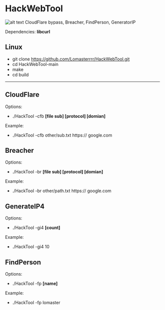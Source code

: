 # HackWebTool
![alt text](https://i.imgur.com/EVnE64N.png)
CloudFlare bypass, Breacher, FindPerson, GeneratorIP

Dependencies: **libcurl**
## Linux
- git clone https://github.com/Lomasterrrr/HackWebTool.git
- cd HackWebTool-main
- make
- cd build

---------------------

## CloudFlare
Options:
- ./HackTool -cfb **[file sub] [protocol] [domian]**

Example:
- ./HackTool -cfb other/sub.txt https:// google.com

## Breacher
Options:
- ./HackTool -br **[file sub] [protocol] [domian]**

Example:
- ./HackTool -br other/path.txt https:// google.com

## GenerateIP4
Options:
- ./HackTool -gi4 **[count]**

Example:
- ./HackTool -gi4 10

## FindPerson
Options:
- ./HackTool -fp **[name]**

Example:
- ./HackTool -fp lomaster

